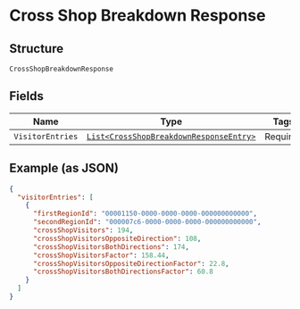 
# Cross Shop Breakdown Response

## Structure

`CrossShopBreakdownResponse`

## Fields

| Name | Type | Tags | Description |
|  --- | --- | --- | --- |
| `VisitorEntries` | [`List<CrossShopBreakdownResponseEntry>`](../../doc/models/cross-shop-breakdown-response-entry.md) | Required | - |

## Example (as JSON)

```json
{
  "visitorEntries": [
    {
      "firstRegionId": "00001150-0000-0000-0000-000000000000",
      "secondRegionId": "000007c6-0000-0000-0000-000000000000",
      "crossShopVisitors": 194,
      "crossShopVisitorsOppositeDirection": 108,
      "crossShopVisitorsBothDirections": 174,
      "crossShopVisitorsFactor": 158.44,
      "crossShopVisitorsOppositeDirectionFactor": 22.8,
      "crossShopVisitorsBothDirectionsFactor": 60.8
    }
  ]
}
```

